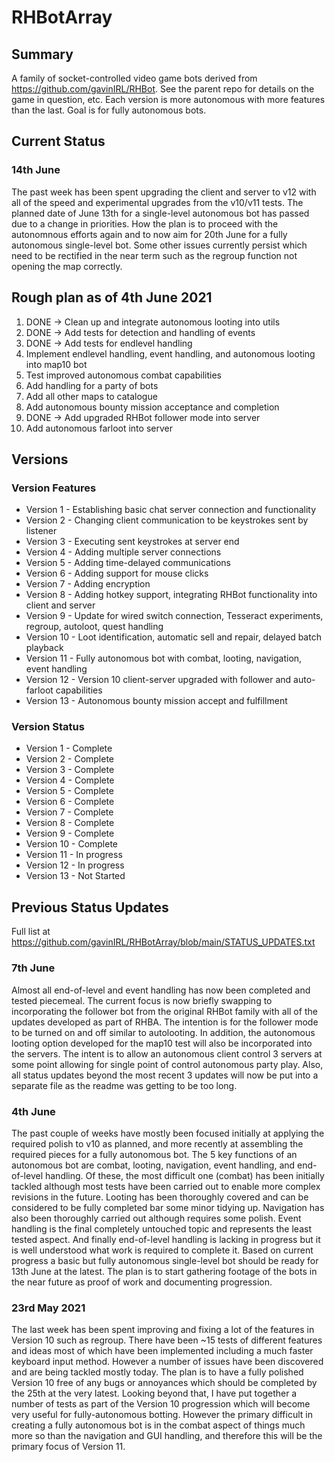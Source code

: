 # RHBotArray

## Summary
A family of socket-controlled video game bots derived from https://github.com/gavinIRL/RHBot. See the parent repo for details on the game in question, etc. Each version is more autonomous with more features than the last. Goal is for fully autonomous bots.

## Current Status
### 14th June
The past week has been spent upgrading the client and server to v12 with all of the speed and experimental upgrades from the v10/v11 tests. The planned date of June 13th for a single-level autonomous bot has passed due to a change in priorities. How the plan is to proceed with the autonomnous efforts again and to now aim for 20th June for a fully autonomous single-level bot. Some other issues currently persist which need to be rectified in the near term such as the regroup function not opening the map correctly.

## Rough plan as of 4th June 2021
1) DONE -> Clean up and integrate autonomous looting into utils
2) DONE -> Add tests for detection and handling of events
3) DONE -> Add tests for endlevel handling
4) Implement endlevel handling, event handling, and autonomous looting into map10 bot
5) Test improved autonomous combat capabilities
6) Add handling for a party of bots
7) Add all other maps to catalogue
8) Add autonomous bounty mission acceptance and completion
9) DONE -> Add upgraded RHBot follower mode into server
10) Add autonomous farloot into server

## Versions
### Version Features
* Version 1 - Establishing basic chat server connection and functionality
* Version 2 - Changing client communication to be keystrokes sent by listener
* Version 3 - Executing sent keystrokes at server end
* Version 4 - Adding multiple server connections
* Version 5 - Adding time-delayed communications
* Version 6 - Adding support for mouse clicks
* Version 7 - Adding encryption
* Version 8 - Adding hotkey support, integrating RHBot functionality into client and server
* Version 9 - Update for wired switch connection, Tesseract experiments, regroup, autoloot, quest handling
* Version 10 - Loot identification, automatic sell and repair, delayed batch playback
* Version 11 - Fully autonomous bot with combat, looting, navigation, event handling
* Version 12 - Version 10 client-server upgraded with follower and auto-farloot capabilities
* Version 13 - Autonomous bounty mission accept and fulfillment

### Version Status
* Version 1 - Complete
* Version 2 - Complete
* Version 3 - Complete
* Version 4 - Complete
* Version 5 - Complete
* Version 6 - Complete
* Version 7 - Complete
* Version 8 - Complete
* Version 9 - Complete
* Version 10 - Complete
* Version 11 - In progress
* Version 12 - In progress
* Version 13 - Not Started

## Previous Status Updates 
Full list at https://github.com/gavinIRL/RHBotArray/blob/main/STATUS_UPDATES.txt
### 7th June
Almost all end-of-level and event handling has now been completed and tested piecemeal. The current focus is now briefly swapping to incorporating the follower bot from the original RHBot family with all of the updates developed as part of RHBA. The intention is for the follower mode to be turned on and off similar to autolooting. In addition, the autonomous looting option developed for the map10 test will also be incorporated into the servers. The intent is to allow an autonomous client control 3 servers at some point allowing for single point of control autonomous party play. Also, all status updates beyond the most recent 3 updates will now be put into a separate file as the readme was getting to be too long.

### 4th June
The past couple of weeks have mostly been focused initially at applying the required polish to v10 as planned, and more recently at assembling the required pieces for a fully autonomous bot. The 5 key functions of an autonomous bot are combat, looting, navigation, event handling, and end-of-level handling. Of these, the most difficult one (combat) has been initially tackled although most tests have been carried out to enable more complex revisions in the future. Looting has been thoroughly covered and can be considered to be fully completed bar some minor tidying up. Navigation has also been thoroughly carried out although requires some polish. Event handling is the final completely untouched topic and represents the least tested aspect. And finally end-of-level handling is lacking in progress but it is well understood what work is required to complete it. Based on current progress a basic but fully autonomous single-level bot should be ready for 13th June at the latest. The plan is to start gathering footage of the bots in the near future as proof of work and documenting progression.

### 23rd May 2021
The last week has been spent improving and fixing a lot of the features in Version 10 such as regroup. There have been ~15 tests of different features and ideas most of which have been implemented including a much faster keyboard input method. However a number of issues have been discovered and are being tackled mostly today. The plan is to have a fully polished Version 10 free of any bugs or annoyances which should be completed by the 25th at the very latest. Looking beyond that, I have put together a number of tests as part of the Version 10 progression which will become very useful for fully-autonomous botting. However the primary difficult in creating a fully autonomous bot is in the combat aspect of things much more so than the navigation and GUI handling, and therefore this will be the primary focus of Version 11.
